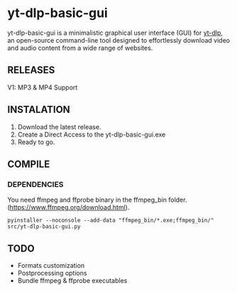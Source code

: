 # yt-dlp-basic-gui
yt-dlp-basic-gui is a minimalistic graphical user interface (GUI) for [yt-dlp](https://github.com/yt-dlp/yt-dlp), an open-source command-line tool designed to effortlessly download video and audio content from a wide range of websites.

## RELEASES
V1: MP3 & MP4 Support

## INSTALATION
1. Download the latest release.
2. Create a Direct Access to the yt-dlp-basic-gui.exe
3. Ready to go.

## COMPILE
### DEPENDENCIES
You need ffmpeg and ffprobe binary in the ffmpeg_bin folder. (https://www.ffmpeg.org/download.html).
```
pyinstaller --noconsole --add-data "ffmpeg_bin/*.exe;ffmpeg_bin/" src/yt-dlp-basic-gui.py
```

## TODO
- Formats customization
- Postprocessing options
- Bundle ffmpeg & ffprobe executables

